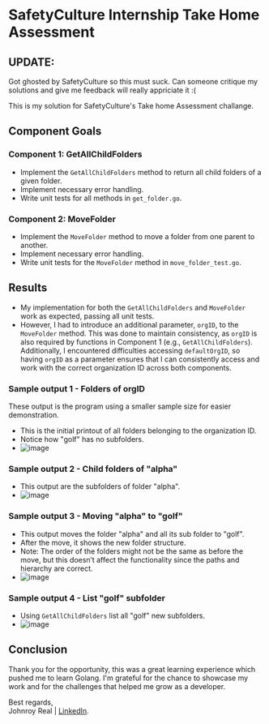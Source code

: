 # SafetyCulture Internship Take Home Assessment

## UPDATE:
Got ghosted by SafetyCulture so this must suck. Can someone critique my solutions and give me feedback will really appriciate it :( 

This is my solution for SafetyCulture's Take home Assessment challange.

## Component Goals

### Component 1: GetAllChildFolders
- Implement the `GetAllChildFolders` method to return all child folders of a given folder.
- Implement necessary error handling.
- Write unit tests for all methods in `get_folder.go`.

### Component 2: MoveFolder
- Implement the `MoveFolder` method to move a folder from one parent to another.
- Implement necessary error handling.
- Write unit tests for the `MoveFolder` method in `move_folder_test.go`.

## Results
- My implementation for both the `GetAllChildFolders` and `MoveFolder` work as expected, passing all unit tests.
- However, I had to introduce an additional parameter, `orgID`, to the `MoveFolder` method. This was done to maintain consistency, as `orgID` is also required by functions in Component 1 (e.g., `GetAllChildFolders`). Additionally, I encountered difficulties accessing `defaultOrgID`, so having `orgID` as a parameter ensures that I can consistently access and work with the correct organization ID across both components.

  
### Sample output 1 - Folders of orgID
These output is the program using a smaller sample size for easier demonstration.
- This is the initial printout of all folders belonging to the organization ID.
- Notice how "golf" has no subfolders.
- ![image](https://github.com/user-attachments/assets/c5ff974b-cbc0-492b-a179-be6ac7245165)
  
### Sample output 2 - Child folders of "alpha"
- This output are the subfolders of folder "alpha".
- ![image](https://github.com/user-attachments/assets/216ab5fb-516f-4914-8b8f-f24369e1b54d)

### Sample output 3 - Moving "alpha" to "golf"
- This output moves the folder "alpha" and all its sub folder to "golf".
- After the move, it shows the new folder structure.
- Note: The order of the folders might not be the same as before the move, but this doesn’t affect the functionality since the paths and hierarchy are correct.
- ![image](https://github.com/user-attachments/assets/db4d0afa-fecc-4020-96e0-3b49e05ccfe2)


### Sample output 4 - List "golf" subfolder
- Using `GetAllChildFolders` list all "golf" new subfolders.
- ![image](https://github.com/user-attachments/assets/f3c57e51-23d1-41d1-ab0d-e18d621e705d)

## Conclusion

Thank you for the opportunity, this was a great learning experience which pushed me to learn Golang. I'm grateful for the chance to showcase my work and for the challenges that helped me grow as a developer.

Best regards,  
Johnroy Real | [LinkedIn](www.linkedin.com/in/johnroy-real).



